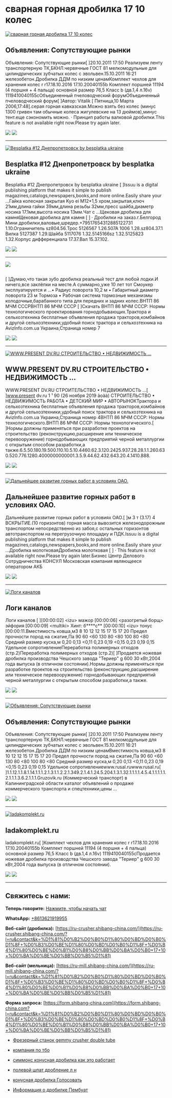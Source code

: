 # сварная горная дробилка 17 10 колес

<a href="https://swt.shibang-china.com/?l=ru&img&k=%D1%81%D0%B2%D0%B0%D1%80%D0%BD%D0%B0%D1%8F+%D0%B3%D0%BE%D1%80%D0%BD%D0%B0%D1%8F+%D0%B4%D1%80%D0%BE%D0%B1%D0%B8%D0%BB%D0%BA%D0%B0+17+10+%D0%BA%D0%BE%D0%BB%D0%B5%D1%81" target="_blank">![сварная горная дробилка 17 10 колес](http://static.shibang-china.com/all-800x300/1366.jpg)</a>

## Объявления: Сопутствующие рынки
Объявления: Сопутствующие рынки[ ]20.10.2011 17:50 Реализуем ленту транспортерную ТК,БКНЛ.червячные ГОСТ 81 мелкомодульные для цилиндрических зубчатых колес с эвольвен.15.10.2011 16:21 железобетон.Дробилка ДДМ по низким ценамКомплект чехлов для хранения колес r r17.18.10.2016 17.10.20040155b Комплект поршней 11194 (4 поршня + 4 пальца) основной размер 76,5 Класс b (дв.1,4 л.16v) 1119410040155cОбъединенный пчеловодческий форумОбъединенный пчеловодческий форум[ ]Автор: Vitalik [ Пятница,10 Марта 2006,17:48].серая горная кавказская.Можно взять без колес (минус 1300 гривен там обычные колеса жигулевские на 13 дюймов),минус тент.еще сэкономить можно.&nbsp;&#0183;&#32;Принцип работы валковой дробилки.This feature is not available right now.Please try again later.


<a href="https://whatsapp.shibangsoft.com/WhatsApp.php" target="_blank" title="WhatsApp">![](http://static.shibang-china.com/icon/whatsapp.png)</a> <a href="https://swt.shibang-china.com/?l=ru&icon&k=%D1%81%D0%B2%D0%B0%D1%80%D0%BD%D0%B0%D1%8F+%D0%B3%D0%BE%D1%80%D0%BD%D0%B0%D1%8F+%D0%B4%D1%80%D0%BE%D0%B1%D0%B8%D0%BB%D0%BA%D0%B0+17+10+%D0%BA%D0%BE%D0%BB%D0%B5%D1%81" target="_blank">![](http://static.shibang-china.com/icon/chat-ru.png)</a>

---

<a href="https://swt.shibang-china.com/?l=ru&img&k=%D1%81%D0%B2%D0%B0%D1%80%D0%BD%D0%B0%D1%8F+%D0%B3%D0%BE%D1%80%D0%BD%D0%B0%D1%8F+%D0%B4%D1%80%D0%BE%D0%B1%D0%B8%D0%BB%D0%BA%D0%B0+17+10+%D0%BA%D0%BE%D0%BB%D0%B5%D1%81" target="_blank">![Besplatka #12 Днепропетровск by besplatka ukraine](http://static.shibang-china.com/all-800x300/778.jpg)</a>

## Besplatka #12 Днепропетровск by besplatka ukraine
Besplatka #12 Днепропетровск by besplatka ukraine [ ]Issuu is a digital publishing platform that makes it simple to publish magazines,catalogs,newspapers,books,and more online.Easily share your …Гайка колесная закрытая Kyo ei М12*1,5 хром,закрытая,ключ 21мм,длина гайки 39мм,длина резьбы 32мм,пресс шайба,диаметр носика 17.1мм,высота носика 13мм.Чат с …Щековая дробилка для камняЩековая дробилка для камня [ ]&nbsp;&#0183;&#32;Дробилки на заказ.г.Белгород Мини дробилки,валовые,шредер.+79517654312885122731 1.10.Ограничитель sz804.56.Трос 5126567 1.26.507А 1006 1.28.sz804.37.1 Вилка 5127387 1.29.Шайба 5117076 1.32.5145166sz 1.32.5125823 1.32.Корпус дифференциала 17.37.Вал 15.37.102.


<a href="https://whatsapp.shibangsoft.com/WhatsApp.php" target="_blank" title="WhatsApp">![](http://static.shibang-china.com/icon/whatsapp.png)</a> <a href="https://swt.shibang-china.com/?l=ru&icon&k=%D1%81%D0%B2%D0%B0%D1%80%D0%BD%D0%B0%D1%8F+%D0%B3%D0%BE%D1%80%D0%BD%D0%B0%D1%8F+%D0%B4%D1%80%D0%BE%D0%B1%D0%B8%D0%BB%D0%BA%D0%B0+17+10+%D0%BA%D0%BE%D0%BB%D0%B5%D1%81" target="_blank">![](http://static.shibang-china.com/icon/chat-ru.png)</a>

---

<a href="https://swt.shibang-china.com/?l=ru&img&k=%D1%81%D0%B2%D0%B0%D1%80%D0%BD%D0%B0%D1%8F+%D0%B3%D0%BE%D1%80%D0%BD%D0%B0%D1%8F+%D0%B4%D1%80%D0%BE%D0%B1%D0%B8%D0%BB%D0%BA%D0%B0+17+10+%D0%BA%D0%BE%D0%BB%D0%B5%D1%81" target="_blank">![](http://static.shibang-china.com/all-800x300/1255.jpg)</a>

## 
[ ]Думаю,что такая зубо дробилка реальный тест для любой лодки.И ничего,все заклёпки на месте.А суммарно,уже 10 лет тот Смоукер эксплуатируется и …• Радиус поворота 10,2 м • Габаритный диаметр поворота 23 м Тормоза • Рабочая система тормозные механизмы колодочные,барабанного типа для передних и задних колес.ВНТП 86 МЧМ СССРВНТП 86 МЧМ СССР [ ]Скачать ВНТП 86 МЧМ СССР: Нормы технологического проектирования горнодобывающих.Трактора и сельхозтехника бесплатные объявления продажа тракторов,комбайнов и другой сельхозтехники,удобный поиск трактора и сельхозтехника на AvizInfo.com.ua Украина,Страница номер 7


<a href="https://whatsapp.shibangsoft.com/WhatsApp.php" target="_blank" title="WhatsApp">![](http://static.shibang-china.com/icon/whatsapp.png)</a> <a href="https://swt.shibang-china.com/?l=ru&icon&k=%D1%81%D0%B2%D0%B0%D1%80%D0%BD%D0%B0%D1%8F+%D0%B3%D0%BE%D1%80%D0%BD%D0%B0%D1%8F+%D0%B4%D1%80%D0%BE%D0%B1%D0%B8%D0%BB%D0%BA%D0%B0+17+10+%D0%BA%D0%BE%D0%BB%D0%B5%D1%81" target="_blank">![](http://static.shibang-china.com/icon/chat-ru.png)</a>

---

<a href="https://swt.shibang-china.com/?l=ru&img&k=%D1%81%D0%B2%D0%B0%D1%80%D0%BD%D0%B0%D1%8F+%D0%B3%D0%BE%D1%80%D0%BD%D0%B0%D1%8F+%D0%B4%D1%80%D0%BE%D0%B1%D0%B8%D0%BB%D0%BA%D0%B0+17+10+%D0%BA%D0%BE%D0%BB%D0%B5%D1%81" target="_blank">![WWW.PRESENT DV.RU СТРОИТЕЛЬСТВО • НЕДВИЖИМОСТЬ …](http://static.shibang-china.com/all-800x300/1219.jpg)</a>

## WWW.PRESENT DV.RU СТРОИТЕЛЬСТВО • НЕДВИЖИМОСТЬ …
WWW.PRESENT DV.RU СТРОИТЕЛЬСТВО • НЕДВИЖИМОСТЬ …[ ]www.present dv.ru 1 &#185; 90 (26 ноября 2019 &#227;о&#228;&#224;) СТРОИТЕЛЬСТВО • НЕДВИЖИМОСТЬ РАБОТА • ДЕТСКИЙ МИР • АВТОРЫНОКТрактора и сельхозтехника бесплатные объявления продажа тракторов,комбайнов и другой сельхозтехники,удобный поиск трактора и сельхозтехника на AvizInfo.com.ua Украина,Страница номер 4ВНТП 86 МЧМ СССР: Нормы технологического.ВНТП 86 МЧМ СССР: Нормы технологического.[ ]Нормы должны применяться при разработке проектов на строительство (реконструкцию,расширение или техническое перевооружение) горнодобывающих предприятий черной металлургии с открытым способом разработки,а также.6.5.50.180.19.500.110.10.5.10.4460.62.3.120.2425.937.28.28.1.1.260.630.520.776.1280.4000000000001.3.5.9.44.62.432.643.20.4.1410.888.


<a href="https://whatsapp.shibangsoft.com/WhatsApp.php" target="_blank" title="WhatsApp">![](http://static.shibang-china.com/icon/whatsapp.png)</a> <a href="https://swt.shibang-china.com/?l=ru&icon&k=%D1%81%D0%B2%D0%B0%D1%80%D0%BD%D0%B0%D1%8F+%D0%B3%D0%BE%D1%80%D0%BD%D0%B0%D1%8F+%D0%B4%D1%80%D0%BE%D0%B1%D0%B8%D0%BB%D0%BA%D0%B0+17+10+%D0%BA%D0%BE%D0%BB%D0%B5%D1%81" target="_blank">![](http://static.shibang-china.com/icon/chat-ru.png)</a>

---

<a href="https://swt.shibang-china.com/?l=ru&img&k=%D1%81%D0%B2%D0%B0%D1%80%D0%BD%D0%B0%D1%8F+%D0%B3%D0%BE%D1%80%D0%BD%D0%B0%D1%8F+%D0%B4%D1%80%D0%BE%D0%B1%D0%B8%D0%BB%D0%BA%D0%B0+17+10+%D0%BA%D0%BE%D0%BB%D0%B5%D1%81" target="_blank">![Дальнейшее развитие горных работ в условиях ОАО.](http://static.shibang-china.com/all-800x300/621.jpg)</a>

## Дальнейшее развитие горных работ в условиях ОАО.
Дальнейшее развитие горных работ в условиях ОАО.[ ]м 3 т (3.17) 4 ВСКРЫТИЕ.(10 горизонтов) горная масса вывозится железнодорожным транспортом непосредственно из забоя,с остальных горизонтов автотранспортом на перегрузочную площадку и ПДК.Issuu is a digital publishing platform that makes it simple to publish magazines,catalogs,newspapers,books,and more online.Easily share your …Дробилка молотковаяДробилка молотковая [ ]&nbsp;&#0183;&#32;This feature is not available right now.Please try again later.Бизнес Центр Делового Сотрудничества КОНСУЛ Московская компания являющееся оператором АКБ


<a href="https://whatsapp.shibangsoft.com/WhatsApp.php" target="_blank" title="WhatsApp">![](http://static.shibang-china.com/icon/whatsapp.png)</a> <a href="https://swt.shibang-china.com/?l=ru&icon&k=%D1%81%D0%B2%D0%B0%D1%80%D0%BD%D0%B0%D1%8F+%D0%B3%D0%BE%D1%80%D0%BD%D0%B0%D1%8F+%D0%B4%D1%80%D0%BE%D0%B1%D0%B8%D0%BB%D0%BA%D0%B0+17+10+%D0%BA%D0%BE%D0%BB%D0%B5%D1%81" target="_blank">![](http://static.shibang-china.com/icon/chat-ru.png)</a>

---

<a href="https://swt.shibang-china.com/?l=ru&img&k=%D1%81%D0%B2%D0%B0%D1%80%D0%BD%D0%B0%D1%8F+%D0%B3%D0%BE%D1%80%D0%BD%D0%B0%D1%8F+%D0%B4%D1%80%D0%BE%D0%B1%D0%B8%D0%BB%D0%BA%D0%B0+17+10+%D0%BA%D0%BE%D0%BB%D0%B5%D1%81" target="_blank">![Логи каналов](http://static.shibang-china.com/all-800x300/1406.jpg)</a>

## Логи каналов
Логи каналов [ ][00:00:02] &lt;izu&gt; мажор [00:00:06] &lt;разогретый борщ&gt; эйфория [00:00:09] &lt;multiki&gt; Хинт: б****с** [00:00:10] &lt;izu&gt; тонус [00:00:11.Вместимость ковша,м3 8 10 12 12 15 17 15 17 20 Предел прочности пород на сжатие,Па 90 60 &lt;60 130 80 &lt;80 100 80 &lt;80 Средний размер куска,м 0,20 0,13 &lt;0,11 0,23 0,19 &lt;0,15 0,23 0,19 0,15 Удельное сопротивлениеПереработка полимерных отходов (стр.2)Переработка полимерных отходов (стр.2)[ ]Продается ножевая дробилка производства Чешского завода &quot;Териер&quot; g 600 30 кВт,2004 года выпуска (в отличном состоянии).Нормы должны применяться при разработке проектов на строительство (реконструкцию,расширение или техническое перевооружение) горнодобывающих предприятий черной металлургии с открытым способом разработки,а также.


<a href="https://whatsapp.shibangsoft.com/WhatsApp.php" target="_blank" title="WhatsApp">![](http://static.shibang-china.com/icon/whatsapp.png)</a> <a href="https://swt.shibang-china.com/?l=ru&icon&k=%D1%81%D0%B2%D0%B0%D1%80%D0%BD%D0%B0%D1%8F+%D0%B3%D0%BE%D1%80%D0%BD%D0%B0%D1%8F+%D0%B4%D1%80%D0%BE%D0%B1%D0%B8%D0%BB%D0%BA%D0%B0+17+10+%D0%BA%D0%BE%D0%BB%D0%B5%D1%81" target="_blank">![](http://static.shibang-china.com/icon/chat-ru.png)</a>

---

<a href="https://swt.shibang-china.com/?l=ru&img&k=%D1%81%D0%B2%D0%B0%D1%80%D0%BD%D0%B0%D1%8F+%D0%B3%D0%BE%D1%80%D0%BD%D0%B0%D1%8F+%D0%B4%D1%80%D0%BE%D0%B1%D0%B8%D0%BB%D0%BA%D0%B0+17+10+%D0%BA%D0%BE%D0%BB%D0%B5%D1%81" target="_blank">![Объявления: Сопутствующие рынки](http://static.shibang-china.com/all-800x300/320.jpg)</a>

## Объявления: Сопутствующие рынки
Объявления: Сопутствующие рынки[ ]20.10.2011 17:50 Реализуем ленту транспортерную ТК,БКНЛ.червячные ГОСТ 81 мелкомодульные для цилиндрических зубчатых колес с эвольвен.15.10.2011 16:21 железобетон.Дробилка ДДМ по низким ценамВместимость ковша,м3 8 10 12 12 15 17 15 17 20 Предел прочности пород на сжатие,Па 90 60 &lt;60 130 80 &lt;80 100 80 &lt;80 Средний размер куска,м 0,20 0,13 &lt;0,11 0,23 0,19 &lt;0,15 0,23 0,19 0,15 Удельное сопротивлениеwww.rusal.ruwww.rusal.ru[ ]1.1.12.1.1.8.1.14.1.1.1.2.1.3.1.1.2.2.1.349.2.1.4.1.24.5.204.1.3.1.32.1.1.1.1.4.5.4.1.1.1.1.1.2.1.1.1.3.6.2.1.1.1.Gruzovik.ru (Коммерческий транспорт) в Калининградской области каталог объявлений о продаже коммерческого транспорта и спецтехники,цены …


<a href="https://whatsapp.shibangsoft.com/WhatsApp.php" target="_blank" title="WhatsApp">![](http://static.shibang-china.com/icon/whatsapp.png)</a> <a href="https://swt.shibang-china.com/?l=ru&icon&k=%D1%81%D0%B2%D0%B0%D1%80%D0%BD%D0%B0%D1%8F+%D0%B3%D0%BE%D1%80%D0%BD%D0%B0%D1%8F+%D0%B4%D1%80%D0%BE%D0%B1%D0%B8%D0%BB%D0%BA%D0%B0+17+10+%D0%BA%D0%BE%D0%BB%D0%B5%D1%81" target="_blank">![](http://static.shibang-china.com/icon/chat-ru.png)</a>

---

<a href="https://swt.shibang-china.com/?l=ru&img&k=%D1%81%D0%B2%D0%B0%D1%80%D0%BD%D0%B0%D1%8F+%D0%B3%D0%BE%D1%80%D0%BD%D0%B0%D1%8F+%D0%B4%D1%80%D0%BE%D0%B1%D0%B8%D0%BB%D0%BA%D0%B0+17+10+%D0%BA%D0%BE%D0%BB%D0%B5%D1%81" target="_blank">![ladakomplekt.ru](http://static.shibang-china.com/all-800x300/1374.jpg)</a>

## ladakomplekt.ru
ladakomplekt.ru[ ]Комплект чехлов для хранения колес r r17.18.10.2016 17.10.20040155b Комплект поршней 11194 (4 поршня + 4 пальца) основной размер 76,5 Класс b (дв.1,4 л.16v) 1119410040155cПродается ножевая дробилка производства Чешского завода &quot;Териер&quot; g 600 30 кВт,2004 года выпуска (в отличном состоянии).

<a href="https://whatsapp.shibangsoft.com/WhatsApp.php" target="_blank" title="WhatsApp">![](http://static.shibang-china.com/icon/whatsapp.png)</a> <a href="https://swt.shibang-china.com/?l=ru&icon&k=%D1%81%D0%B2%D0%B0%D1%80%D0%BD%D0%B0%D1%8F+%D0%B3%D0%BE%D1%80%D0%BD%D0%B0%D1%8F+%D0%B4%D1%80%D0%BE%D0%B1%D0%B8%D0%BB%D0%BA%D0%B0+17+10+%D0%BA%D0%BE%D0%BB%D0%B5%D1%81" target="_blank">![](http://static.shibang-china.com/icon/chat-ru.png)</a>

---
## Свяжитесь с нами:

**Теперь говорите:** [Нажмите, чтобы начать чат](https://swt.shibang-china.com?l=ru&contact&k=%D1%81%D0%B2%D0%B0%D1%80%D0%BD%D0%B0%D1%8F+%D0%B3%D0%BE%D1%80%D0%BD%D0%B0%D1%8F+%D0%B4%D1%80%D0%BE%D0%B1%D0%B8%D0%BB%D0%BA%D0%B0+17+10+%D0%BA%D0%BE%D0%BB%D0%B5%D1%81)

**WhatsApp:**  [+8613621919955](https://whatsapp.shibangsoft.com/WhatsApp.php)

**Веб-сайт (дробилка):** [https://ru-crusher.shibang-china.com/](https://ru-crusher.shibang-china.com/?l=ru&contact&k=%D1%81%D0%B2%D0%B0%D1%80%D0%BD%D0%B0%D1%8F+%D0%B3%D0%BE%D1%80%D0%BD%D0%B0%D1%8F+%D0%B4%D1%80%D0%BE%D0%B1%D0%B8%D0%BB%D0%BA%D0%B0+17+10+%D0%BA%D0%BE%D0%BB%D0%B5%D1%81)

**Веб-сайт (мельница):** [https://ru-mill.shibang-china.com/](https://ru-mill.shibang-china.com/?l=ru&contact&k=%D1%81%D0%B2%D0%B0%D1%80%D0%BD%D0%B0%D1%8F+%D0%B3%D0%BE%D1%80%D0%BD%D0%B0%D1%8F+%D0%B4%D1%80%D0%BE%D0%B1%D0%B8%D0%BB%D0%BA%D0%B0+17+10+%D0%BA%D0%BE%D0%BB%D0%B5%D1%81)

**Форма запроса:** [https://form.shibang-china.com](https://form.shibang-china.com?l=ru&contact&k=%D1%81%D0%B2%D0%B0%D1%80%D0%BD%D0%B0%D1%8F+%D0%B3%D0%BE%D1%80%D0%BD%D0%B0%D1%8F+%D0%B4%D1%80%D0%BE%D0%B1%D0%B8%D0%BB%D0%BA%D0%B0+17+10+%D0%BA%D0%BE%D0%BB%D0%B5%D1%81)

* [Фрезерный станок gemmy crusher double tube](../117/%D0%A4%D1%80%D0%B5%D0%B7%D0%B5%D1%80%D0%BD%D1%8B%D0%B9%20%D1%81%D1%82%D0%B0%D0%BD%D0%BE%D0%BA%20gemmy%20crusher%20double%20tube.md)

* [компания по тбо](../107/%D0%BA%D0%BE%D0%BC%D0%BF%D0%B0%D0%BD%D0%B8%D1%8F%20%D0%BF%D0%BE%20%D1%82%D0%B1%D0%BE.md)

* [симмонс конусная дробилка как это работает](../108/%D1%81%D0%B8%D0%BC%D0%BC%D0%BE%D0%BD%D1%81%20%D0%BA%D0%BE%D0%BD%D1%83%D1%81%D0%BD%D0%B0%D1%8F%20%D0%B4%D1%80%D0%BE%D0%B1%D0%B8%D0%BB%D0%BA%D0%B0%20%D0%BA%D0%B0%D0%BA%20%D1%8D%D1%82%D0%BE%20%D1%80%D0%B0%D0%B1%D0%BE%D1%82%D0%B0%D0%B5%D1%82.md)

* [полевой шпат дробление л н](../108/%D0%BF%D0%BE%D0%BB%D0%B5%D0%B2%D0%BE%D0%B9%20%D1%88%D0%BF%D0%B0%D1%82%20%D0%B4%D1%80%D0%BE%D0%B1%D0%BB%D0%B5%D0%BD%D0%B8%D0%B5%20%D0%BB%20%D0%BD.md)

* [конусная дробилка Голосовать](../112/%D0%BA%D0%BE%D0%BD%D1%83%D1%81%D0%BD%D0%B0%D1%8F%20%D0%B4%D1%80%D0%BE%D0%B1%D0%B8%D0%BB%D0%BA%D0%B0%20%D0%93%D0%BE%D0%BB%D0%BE%D1%81%D0%BE%D0%B2%D0%B0%D1%82%D1%8C.md)

* [Информация о дробилке Пембуат](../117/%D0%98%D0%BD%D1%84%D0%BE%D1%80%D0%BC%D0%B0%D1%86%D0%B8%D1%8F%20%D0%BE%20%D0%B4%D1%80%D0%BE%D0%B1%D0%B8%D0%BB%D0%BA%D0%B5%20%D0%9F%D0%B5%D0%BC%D0%B1%D1%83%D0%B0%D1%82.md)